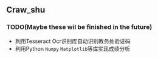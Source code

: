 ## Craw_shu

### TODO(Maybe these wil be finished in the future)

* 利用Tesseract Ocr识别库自动识别教务处验证码
* 利用Python `Numpy` `Matplotlib`等库实现成绩分析
